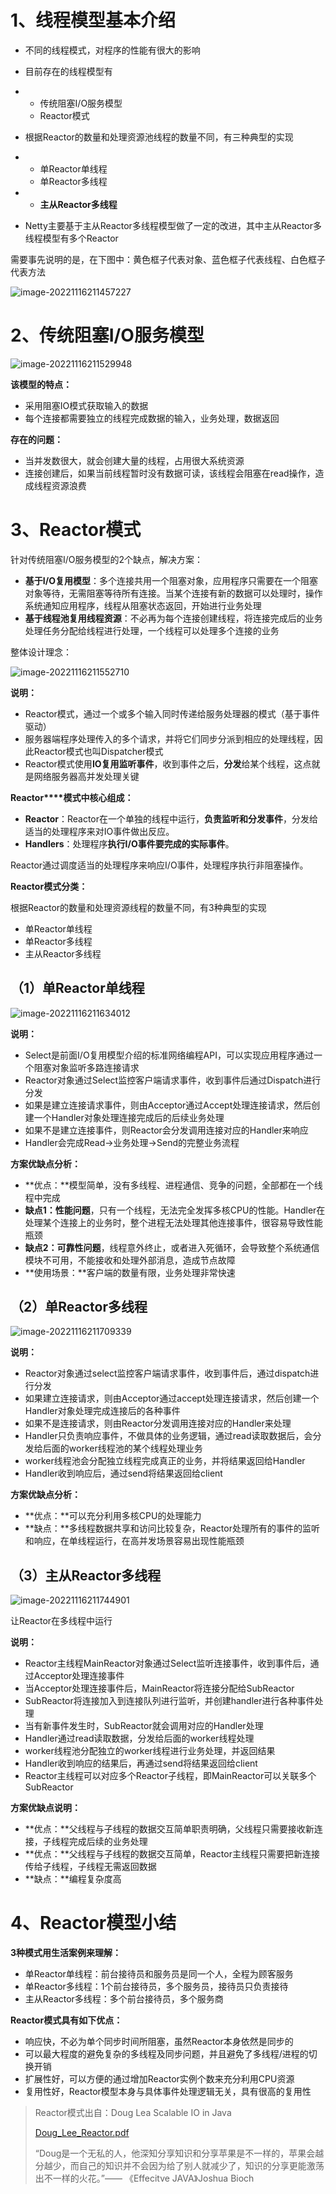 # 1、线程模型基本介绍

- 不同的线程模式，对程序的性能有很大的影响

- 目前存在的线程模型有

- - 传统阻塞I/O服务模型
  - Reactor模式

- 根据Reactor的数量和处理资源池线程的数量不同，有三种典型的实现

- - 单Reactor单线程
  - 单Reactor多线程

- - **主从Reactor多线程**

- Netty主要基于主从Reactor多线程模型做了一定的改进，其中主从Reactor多线程模型有多个Reactor

 

需要事先说明的是，在下图中：黄色框子代表对象、蓝色框子代表线程、白色框子代表方法

![image-20221116211457227](img/image-20221116211457227.png)



# 2、传统阻塞I/O服务模型

![image-20221116211529948](img/image-20221116211529948.png)

 

**该模型的特点：**

- 采用阻塞IO模式获取输入的数据
- 每个连接都需要独立的线程完成数据的输入，业务处理，数据返回

 

**存在的问题：**

- 当并发数很大，就会创建大量的线程，占用很大系统资源
- 连接创建后，如果当前线程暂时没有数据可读，该线程会阻塞在read操作，造成线程资源浪费

 

# 3、Reactor模式

针对传统阻塞I/O服务模型的2个缺点，解决方案：

- **基于I/O复用模型**：多个连接共用一个阻塞对象，应用程序只需要在一个阻塞对象等待，无需阻塞等待所有连接。当某个连接有新的数据可以处理时，操作系统通知应用程序，线程从阻塞状态返回，开始进行业务处理
- **基于线程池复用线程资源**：不必再为每个连接创建线程，将连接完成后的业务处理任务分配给线程进行处理，一个线程可以处理多个连接的业务

 

整体设计理念：

![image-20221116211552710](img/image-20221116211552710.png)

 

**说明：**

- Reactor模式，通过一个或多个输入同时传递给服务处理器的模式（基于事件驱动）
- 服务器端程序处理传入的多个请求，并将它们同步分派到相应的处理线程，因此Reactor模式也叫Dispatcher模式
- Reactor模式使用**IO复用监听事件**，收到事件之后，**分发**给某个线程，这点就是网络服务器高并发处理关键

 

**Reactor****模式中核心组成：**

- **Reactor**：Reactor在一个单独的线程中运行，**负责监听和分发事件**，分发给适当的处理程序来对IO事件做出反应。
- **Handlers**：处理程序**执行I/O事件要完成的实际事件**。

 

Reactor通过调度适当的处理程序来响应I/O事件，处理程序执行非阻塞操作。

 

**Reactor模式分类：**

根据Reactor的数量和处理资源线程的数量不同，有3种典型的实现

- 单Reactor单线程
- 单Reactor多线程
- 主从Reactor多线程

 

## （1）单Reactor单线程

![image-20221116211634012](img/image-20221116211634012.png)

 

**说明：**

- Select是前面I/O复用模型介绍的标准网络编程API，可以实现应用程序通过一个阻塞对象监听多路连接请求
- Reactor对象通过Select监控客户端请求事件，收到事件后通过Dispatch进行分发
- 如果是建立连接请求事件，则由Acceptor通过Accept处理连接请求，然后创建一个Handler对象处理连接完成后的后续业务处理
- 如果不是建立连接事件，则Reactor会分发调用连接对应的Handler来响应
- Handler会完成Read->业务处理->Send的完整业务流程

 

**方案优缺点分析：**

- **优点：**模型简单，没有多线程、进程通信、竞争的问题，全部都在一个线程中完成
- **缺点1：性能问题**，只有一个线程，无法完全发挥多核CPU的性能。Handler在处理某个连接上的业务时，整个进程无法处理其他连接事件，很容易导致性能瓶颈
- **缺点2：可靠性问题**，线程意外终止，或者进入死循环，会导致整个系统通信模块不可用，不能接收和处理外部消息，造成节点故障
- **使用场景：**客户端的数量有限，业务处理非常快速

 

 

## （2）单Reactor多线程

![image-20221116211709339](img/image-20221116211709339.png)

 

**说明：**

- Reactor对象通过select监控客户端请求事件，收到事件后，通过dispatch进行分发
- 如果建立连接请求，则由Acceptor通过accept处理连接请求，然后创建一个Handler对象处理完成连接后的各种事件
- 如果不是连接请求，则由Reactor分发调用连接对应的Handler来处理
- Handler只负责响应事件，不做具体的业务逻辑，通过read读取数据后，会分发给后面的worker线程池的某个线程处理业务
- worker线程池会分配独立线程完成真正的业务，并将结果返回给Handler
- Handler收到响应后，通过send将结果返回给client

 

**方案优缺点分析：**

- **优点：**可以充分利用多核CPU的处理能力
- **缺点：**多线程数据共享和访问比较复杂，Reactor处理所有的事件的监听和响应，在单线程运行，在高并发场景容易出现性能瓶颈

 

## （3）主从Reactor多线程

![image-20221116211744901](img/image-20221116211744901.png)

 

让Reactor在多线程中运行

 

**说明：**

- Reactor主线程MainReactor对象通过Select监听连接事件，收到事件后，通过Acceptor处理连接事件
- 当Acceptor处理连接事件后，MainReactor将连接分配给SubReactor
- SubReactor将连接加入到连接队列进行监听，并创建handler进行各种事件处理
- 当有新事件发生时，SubReactor就会调用对应的Handler处理
- Handler通过read读取数据，分发给后面的worker线程处理
- worker线程池分配独立的worker线程进行业务处理，并返回结果
- Handler收到响应的结果后，再通过send将结果返回给client
- Reactor主线程可以对应多个Reactor子线程，即MainReactor可以关联多个SubReactor

 

**方案优缺点说明：**

- **优点：**父线程与子线程的数据交互简单职责明确，父线程只需要接收新连接，子线程完成后续的业务处理
- **优点：**父线程与子线程的数据交互简单，Reactor主线程只需要把新连接传给子线程，子线程无需返回数据
- **缺点：**编程复杂度高

 

 

# 4、Reactor模型小结

**3种模式用生活案例来理解：**

- 单Reactor单线程：前台接待员和服务员是同一个人，全程为顾客服务
- 单Reactor多线程：1个前台接待员，多个服务员，接待员只负责接待
- 主从Reactor多线程：多个前台接待员，多个服务商

 

**Reactor模式具有如下优点：**

- 响应快，不必为单个同步时间所阻塞，虽然Reactor本身依然是同步的
- 可以最大程度的避免复杂的多线程及同步问题，并且避免了多线程/进程的切换开销
- 扩展性好，可以方便的通过增加Reactor实例个数来充分利用CPU资源
- 复用性好，Reactor模型本身与具体事件处理逻辑无关，具有很高的复用性

 

> Reactor模式出自：Doug Lea Scalable IO in Java
>
> [Doug_Lee_Reactor.pdf](./Doug_Lee_Reactor.pdf)
>
> “Doug是一个无私的人，他深知分享知识和分享苹果是不一样的，苹果会越分越少，而自己的知识并不会因为给了别人就减少了，知识的分享更能激荡出不一样的火花。”—— 《Effecitve JAVA》Joshua Bioch